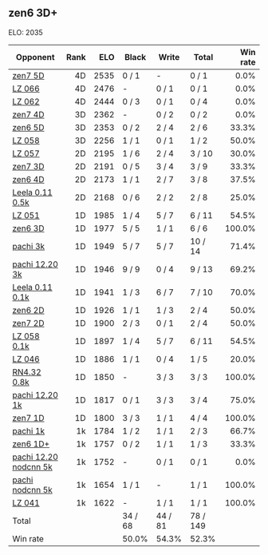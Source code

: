 ## zen6 3D+ ##

ELO: 2035

Opponent | Rank | ELO | Black | Write | Total | Win rate
---------|-----:|----:|-------|-------|-------|-------:
[zen7 5D](zen7%205D.md) | 4D | 2535 | 0 / 1 | - | 0 / 1 | 0.0%
[LZ 066](LZ%20066.md) | 4D | 2476 | - | 0 / 1 | 0 / 1 | 0.0%
[LZ 062](LZ%20062.md) | 4D | 2444 | 0 / 3 | 0 / 1 | 0 / 4 | 0.0%
[zen7 4D](zen7%204D.md) | 3D | 2362 | - | 0 / 2 | 0 / 2 | 0.0%
[zen6 5D](zen6%205D.md) | 3D | 2353 | 0 / 2 | 2 / 4 | 2 / 6 | 33.3%
[LZ 058](LZ%20058.md) | 3D | 2256 | 1 / 1 | 0 / 1 | 1 / 2 | 50.0%
[LZ 057](LZ%20057.md) | 2D | 2195 | 1 / 6 | 2 / 4 | 3 / 10 | 30.0%
[zen7 3D](zen7%203D.md) | 2D | 2191 | 0 / 5 | 3 / 4 | 3 / 9 | 33.3%
[zen6 4D](zen6%204D.md) | 2D | 2173 | 1 / 1 | 2 / 7 | 3 / 8 | 37.5%
[Leela 0.11 0.5k](Leela%200.11%200.5k.md) | 2D | 2168 | 0 / 6 | 2 / 2 | 2 / 8 | 25.0%
[LZ 051](LZ%20051.md) | 1D | 1985 | 1 / 4 | 5 / 7 | 6 / 11 | 54.5%
[zen6 3D](zen6%203D.md) | 1D | 1977 | 5 / 5 | 1 / 1 | 6 / 6 | 100.0%
[pachi 3k](pachi%203k.md) | 1D | 1949 | 5 / 7 | 5 / 7 | 10 / 14 | 71.4%
[pachi 12.20 3k](pachi%2012.20%203k.md) | 1D | 1946 | 9 / 9 | 0 / 4 | 9 / 13 | 69.2%
[Leela 0.11 0.1k](Leela%200.11%200.1k.md) | 1D | 1941 | 1 / 3 | 6 / 7 | 7 / 10 | 70.0%
[zen6 2D](zen6%202D.md) | 1D | 1926 | 1 / 1 | 1 / 3 | 2 / 4 | 50.0%
[zen7 2D](zen7%202D.md) | 1D | 1900 | 2 / 3 | 0 / 1 | 2 / 4 | 50.0%
[LZ 058 0.1k](LZ%20058%200.1k.md) | 1D | 1897 | 1 / 4 | 5 / 7 | 6 / 11 | 54.5%
[LZ 046](LZ%20046.md) | 1D | 1886 | 1 / 1 | 0 / 4 | 1 / 5 | 20.0%
[RN4.32 0.8k](RN4.32%200.8k.md) | 1D | 1850 | - | 3 / 3 | 3 / 3 | 100.0%
[pachi 12.20 1k](pachi%2012.20%201k.md) | 1D | 1817 | 0 / 1 | 3 / 3 | 3 / 4 | 75.0%
[zen7 1D](zen7%201D.md) | 1D | 1800 | 3 / 3 | 1 / 1 | 4 / 4 | 100.0%
[pachi 1k](pachi%201k.md) | 1k | 1784 | 1 / 2 | 1 / 1 | 2 / 3 | 66.7%
[zen6 1D+](zen6%201D+.md) | 1k | 1757 | 0 / 2 | 1 / 1 | 1 / 3 | 33.3%
[pachi 12.20 nodcnn 5k](pachi%2012.20%20nodcnn%205k.md) | 1k | 1752 | - | 0 / 1 | 0 / 1 | 0.0%
[pachi nodcnn 5k](pachi%20nodcnn%205k.md) | 1k | 1654 | 1 / 1 | - | 1 / 1 | 100.0%
[LZ 041](LZ%20041.md) | 1k | 1622 | - | 1 / 1 | 1 / 1 | 100.0%
Total | | | 34 / 68 | 44 / 81 | 78 / 149 | 
Win rate| | | 50.0% | 54.3% | 52.3% | 
